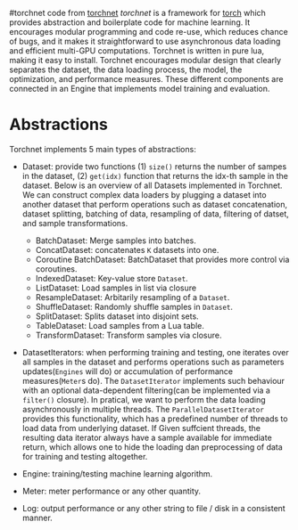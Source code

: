 #torchnet code from [torchnet](https://github.com/torchnet/torchnet)
*torchnet* is a framework for [torch](http://torch.ch) which provides abstraction and boilerplate code for machine learning. It encourages modular programming and code re-use, which reduces chance of bugs, and it makes it straightforward to use asynchronous data loading and efficient multi-GPU computations. Torchnet is written in pure lua, making it easy to install.
Torchnet encourages modular design that clearly separates the dataset, the data loading process, the model, the optimization, and performance measures. These different components are connected in an Engine that implements model training and evaluation.

# Abstractions 
Torchnet implements 5 main types of abstractions:
  - Dataset: provide two functions (1) `size()` returns the number of sampes in the dataset, (2) `get(idx)` function that returns the idx-th sample in the dataset. Below is an overview of all Datasets implemented in Torchnet. We can construct complex data loaders by plugging a dataset into another dataset that perform operations such as dataset concatenation, dataset splitting, batching of data, resampling of data, filtering of datset, and sample transformations.
    - BatchDataset: Merge samples into batches.
    - ConcatDataset: concatenates `K` datasets into one.
    - Coroutine BatchDataset:  BatchDataset that provides more control via coroutines.
    - IndexedDataset: Key-value store `Dataset`.
    - ListDataset: Load samples in list via closure
    - ResampleDataset: Arbitarily resampling of a `Dataset`. 
    - ShuffleDataset: Randomly shuffle samples in  `Dataset`.
    - SplitDataset: Splits dataset into disjoint sets.
    - TableDataset: Load samples from a Lua table.
    - TransformDataset: Transform samples via closure. 

  - DatasetIterators: when performing training and testing, one iterates over all samples in the dataset and performs operations such as parameters updates(`Engines` will do) or accumulation of performance measures(`Meter`s do).  The `DatasetIterator` implements such behaviour with an optional data-dependent filtering(can be implemented via a `filter()` closure). In pratical, we want to perform the data loading asynchronously in multiple threads. The `ParallelDatasetIterator` provides this functionality, which has a predefined number of threads to load data from underlying dataset. If Given suffcient threads, the resulting data iterator always have a sample available for immediate return, which allows one to hide the loading dan preprocessing of data for training and testing altogether. 
  - Engine: training/testing machine learning algorithm. 
  - Meter: meter performance or any other quantity.
  - Log: output performance or any other string to file / disk in a consistent manner.
